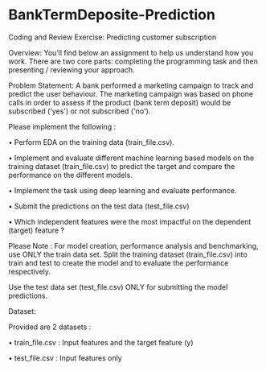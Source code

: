 # BankTermDeposite-Prediction


Coding and Review Exercise: Predicting customer subscription

Overview: 
You’ll find below an assignment to help us understand how you work. There are two core parts: completing the programming task and then presenting / reviewing your approach. 

Problem Statement: 
A bank performed a marketing campaign to track and predict the user behaviour. The marketing campaign was based on phone calls in order to assess if the product (bank term deposit) would be subscribed ('yes') or not subscribed ('no').

Please implement the following :

•	Perform EDA on the training data (train_file.csv).

•	Implement and evaluate different machine learning based models on the training dataset (train_file.csv) to predict the target and compare the performance on the different models. 

•	Implement the task using deep learning and evaluate performance.

•	Submit the predictions on the test data (test_file.csv)

•	Which independent features were the most impactful on the dependent (target) feature ?

Please Note :  For model creation, performance analysis and benchmarking, use ONLY the train data set. Split the training dataset (train_file.csv) into train and test to create the model and to evaluate the performance respectively. 

Use the test data set (test_file.csv) ONLY for submitting the model predictions.

Dataset: 

Provided are 2 datasets :

•	train_file.csv : Input features and the target feature (y)

•	test_file.csv  : Input features only


